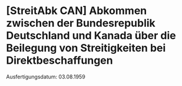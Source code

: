 # [StreitAbk CAN] Abkommen zwischen der Bundesrepublik Deutschland und Kanada über die Beilegung von Streitigkeiten bei Direktbeschaffungen

Ausfertigungsdatum: 03.08.1959

 